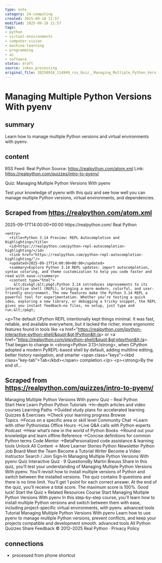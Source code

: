 ```yaml
---
type: note
category: 24-computing
created: 2025-09-18 11:57
modified: 2025-09-18 11:57
tags:
- python
- virtual-environments
- computer-vision
- machine-learning
- programming
- ai
- software
status: draft
source: inbox_processing
original_file: 20250918_114949_rss_Quiz__Managing_Multiple_Python_Versions_With_pyenv.txt
---
```



# Managing Multiple Python Versions With pyenv

## summary
Learn how to manage multiple Python versions and virtual environments with pyenv.

## content
RSS Feed: Real Python
Source: https://realpython.com/atom.xml
Link: https://realpython.com/quizzes/intro-to-pyenv/

Quiz: Managing Multiple Python Versions With pyenv

Test your knowledge of pyenv with this quiz and see how well you can manage multiple Python versions, virtual environments, and dependencies.

## Scraped from https://realpython.com/atom.xml
<?xml version="1.0" encoding="utf-8"?>
<feed xmlns="http://www.w3.org/2005/Atom">

  <title>Real Python</title>
  <link href="https://realpython.com/atom.xml" rel="self"/>
  <link href="https://realpython.com/"/>
  <updated>2025-09-17T14:00:00+00:00</updated>
  <id>https://realpython.com/</id>
  <author>
    <name>Real Python</name>
  </author>

  
    <entry>
      <title>Python 3.14 Preview: REPL Autocompletion and Highlighting</title>
      <id>https://realpython.com/python-repl-autocompletion-highlighting/</id>
      <link href="https://realpython.com/python-repl-autocompletion-highlighting/"/>
      <updated>2025-09-17T14:00:00+00:00</updated>
      <summary>Explore Python 3.14 REPL updates: import autocompletion, syntax coloring, and theme customization to help you code faster and read with ease.</summary>
      <content type="html">
        &lt;div&gt;&lt;p&gt;Python 3.14 introduces improvements to its interactive shell (REPL), bringing a more modern, colorful, and user-friendly environment. The new features make the Python 3.14 REPL a powerful tool for experimentation. Whether you’re testing a quick idea, exploring a new library, or debugging a tricky snippet, the REPL gives you instant feedback—no files, no setup, just type and run.&lt;/p&gt;
&lt;p&gt;The default CPython REPL intentionally kept things minimal. It was fast, reliable, and available everywhere, but it lacked the richer, more ergonomic features found in tools like &lt;a href=&quot;https://realpython.com/ipython-interactive-python-shell/&quot;&gt;IPython&lt;/a&gt; or &lt;a href=&quot;https://realpython.com/ptpython-shell/&quot;&gt;ptpython&lt;/a&gt;. That began to change in &lt;strong&gt;Python 3.13&lt;/strong&gt;, when CPython adopted a modern PyREPL-based shell by default, adding multiline editing, better history navigation, and smarter &lt;span class=&quot;keys&quot;&gt;&lt;kbd class=&quot;key-tab&quot;&gt;Tab&lt;/kbd&gt;&lt;/span&gt; completion.&lt;/p&gt;
&lt;p&gt;&lt;strong&gt;By the end of...


## Scraped from https://realpython.com/quizzes/intro-to-pyenv/
Managing Multiple Python Versions With pyenv Quiz – Real Python Start&nbsp;Here Learn Python Python Tutorials&nbsp;→In-depth articles and video courses Learning Paths&nbsp;→Guided study plans for accelerated learning Quizzes & Exercises&nbsp;→Check your learning progress Browse Topics&nbsp;→Focus on a specific area or skill level Community Chat&nbsp;→Learn with other Pythonistas Office Hours&nbsp;→Live Q&A calls with Python experts Podcast&nbsp;→Hear what’s new in the world of Python Books&nbsp;→Round out your knowledge and learn offline Reference&nbsp;→Concise definitions for common Python terms Code Mentor&nbsp;→BetaPersonalized code assistance &amp; learning tools Unlock All Content&nbsp;→ More Learner Stories Python Newsletter Python Job Board Meet the Team Become a Tutorial Writer Become a Video Instructor Search / Join Sign&#8209;In Managing Multiple Python Versions With pyenv Quiz Interactive Quiz ⋅ 9 QuestionsBy Martin Breuss Share In this quiz, you&rsquo;ll test your understanding of Managing Multiple Python Versions With pyenv. You&rsquo;ll revisit how to install multiple versions of Python and switch between the installed versions. The quiz contains 9 questions and there is no time limit. You&rsquo;ll get 1 point for each correct answer. At the end of the quiz, you&rsquo;ll receive a total score. The maximum score is 100%. Good luck! Start the Quiz » Related Resources Course Start Managing Multiple Python Versions With pyenv In this step-by-step course, you&#x27;ll learn how to install multiple Python versions and switch between them with ease, including project-specific virtual environments, with pyenv. advanced tools Tutorial Managing Multiple Python Versions With pyenv Learn how to use pyenv to manage multiple Python versions, prevent conflicts, and keep your projects compatible and development smooth. advanced tools All Python Quizzes Share Feedback © 2012–2025 Real&nbsp;Python ⋅ Privacy&nbsp;Policy


## connections
- processed from phone shortcut

